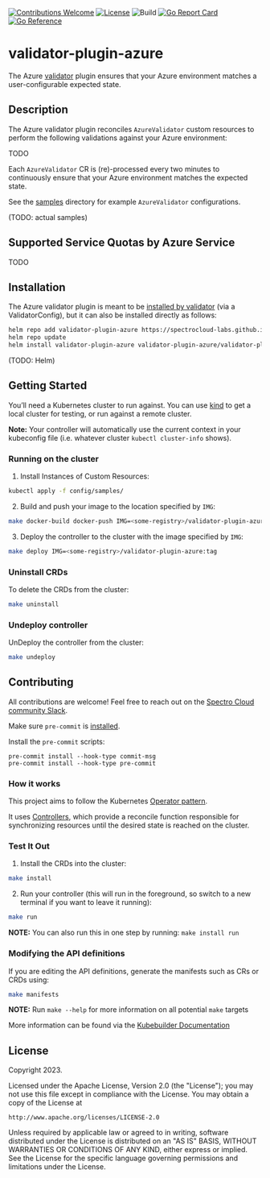[![Contributions Welcome](https://img.shields.io/badge/contributions-welcome-brightgreen.svg?style=flat)](https://github.com/spectrocloud-labs/validator-plugin-azure/issues)
[![License](https://img.shields.io/badge/License-Apache%202.0-blue.svg)](https://opensource.org/licenses/Apache-2.0)
![Build](https://github.com/spectrocloud-labs/validator-plugin-azure/actions/workflows/build_container.yaml/badge.svg)
[![Go Report Card](https://goreportcard.com/badge/github.com/spectrocloud-labs/validator-plugin-azure)](https://goreportcard.com/report/github.com/spectrocloud-labs/validator-plugin-azure)
[![Go Reference](https://pkg.go.dev/badge/github.com/spectrocloud-labs/validator-plugin-azure.svg)](https://pkg.go.dev/github.com/spectrocloud-labs/validator-plugin-azure)

# validator-plugin-azure

The Azure [validator](https://github.com/spectrocloud-labs/validator) plugin ensures that your Azure environment matches a user-configurable expected state.

## Description

The Azure validator plugin reconciles `AzureValidator` custom resources to perform the following validations against your Azure environment:

TODO

Each `AzureValidator` CR is (re)-processed every two minutes to continuously ensure that your Azure environment matches the expected state.

See the [samples](https://github.com/spectrocloud-labs/validator-plugin-azure/tree/main/config/samples) directory for example `AzureValidator` configurations.

(TODO: actual samples)

## Supported Service Quotas by Azure Service

TODO

## Installation

The Azure validator plugin is meant to be [installed by validator](https://github.com/spectrocloud-labs/validator/tree/gh_pages#installation) (via a ValidatorConfig), but it can also be installed directly as follows:

```bash
helm repo add validator-plugin-azure https://spectrocloud-labs.github.io/validator-plugin-azure
helm repo update
helm install validator-plugin-azure validator-plugin-azure/validator-plugin-azure -n validator-plugin-azure --create-namespace
```

(TODO: Helm)

## Getting Started

You’ll need a Kubernetes cluster to run against. You can use [kind](https://sigs.k8s.io/kind) to get a local cluster for testing, or run against a remote cluster.

**Note:** Your controller will automatically use the current context in your kubeconfig file (i.e. whatever cluster `kubectl cluster-info` shows).

### Running on the cluster

1. Install Instances of Custom Resources:

```sh
kubectl apply -f config/samples/
```

2. Build and push your image to the location specified by `IMG`:

```sh
make docker-build docker-push IMG=<some-registry>/validator-plugin-azure:tag
```

3. Deploy the controller to the cluster with the image specified by `IMG`:

```sh
make deploy IMG=<some-registry>/validator-plugin-azure:tag
```

### Uninstall CRDs

To delete the CRDs from the cluster:

```sh
make uninstall
```

### Undeploy controller

UnDeploy the controller from the cluster:

```sh
make undeploy
```

## Contributing

All contributions are welcome! Feel free to reach out on the [Spectro Cloud community Slack](https://spectrocloudcommunity.slack.com/join/shared_invite/zt-g8gfzrhf-cKavsGD_myOh30K24pImLA#/shared-invite/email).

Make sure `pre-commit` is [installed](https://pre-commit.com#install).

Install the `pre-commit` scripts:

```console
pre-commit install --hook-type commit-msg
pre-commit install --hook-type pre-commit
```

### How it works

This project aims to follow the Kubernetes [Operator pattern](https://kubernetes.io/docs/concepts/extend-kubernetes/operator/).

It uses [Controllers](https://kubernetes.io/docs/concepts/architecture/controller/),
which provide a reconcile function responsible for synchronizing resources until the desired state is reached on the cluster.

### Test It Out

1. Install the CRDs into the cluster:

```sh
make install
```

2. Run your controller (this will run in the foreground, so switch to a new terminal if you want to leave it running):

```sh
make run
```

**NOTE:** You can also run this in one step by running: `make install run`

### Modifying the API definitions

If you are editing the API definitions, generate the manifests such as CRs or CRDs using:

```sh
make manifests
```

**NOTE:** Run `make --help` for more information on all potential `make` targets

More information can be found via the [Kubebuilder Documentation](https://book.kubebuilder.io/introduction.html)

## License

Copyright 2023.

Licensed under the Apache License, Version 2.0 (the "License");
you may not use this file except in compliance with the License.
You may obtain a copy of the License at

    http://www.apache.org/licenses/LICENSE-2.0

Unless required by applicable law or agreed to in writing, software
distributed under the License is distributed on an "AS IS" BASIS,
WITHOUT WARRANTIES OR CONDITIONS OF ANY KIND, either express or implied.
See the License for the specific language governing permissions and
limitations under the License.

